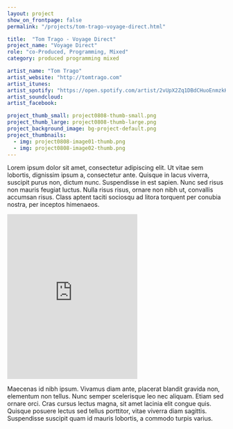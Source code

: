 ```yaml
---
layout: project
show_on_frontpage: false
permalink: "/projects/tom-trago-voyage-direct.html"

title:  "Tom Trago - Voyage Direct"
project_name: "Voyage Direct"
role: "co-Produced, Programming, Mixed"
category: produced programming mixed

artist_name: "Tom Trago"
artist_website: "http://tomtrago.com"
artist_itunes: 
artist_spotify: "https://open.spotify.com/artist/2vUpX2Zq1DBdCHuoEnmzkK"
artist_soundcloud:
artist_facebook:

project_thumb_small: project0808-thumb-small.png
project_thumb_large: project0808-thumb-large.png
project_background_image: bg-project-default.png
project_thumbnails:
  - img: project0808-image01-thumb.png
  - img: project0808-image02-thumb.png
---
```


Lorem ipsum dolor sit amet, consectetur adipiscing elit. Ut vitae sem lobortis, dignissim ipsum a, consectetur ante. Quisque in lacus viverra, suscipit purus non, dictum nunc. Suspendisse in est sapien. Nunc sed risus non mauris feugiat luctus. Nulla risus risus, ornare non nibh ut, convallis accumsan risus. Class aptent taciti sociosqu ad litora torquent per conubia nostra, per inceptos himenaeos.

<iframe src="https://open.spotify.com/embed/track/0POq8kwZ2kFlHILreRzvEp" width="300" height="380" frameborder="0" allowtransparency="true"></iframe>

Maecenas id nibh ipsum. Vivamus diam ante, placerat blandit gravida non, elementum non tellus. Nunc semper scelerisque leo nec aliquam. Etiam sed ornare orci. Cras cursus lectus magna, sit amet lacinia elit congue quis. Quisque posuere lectus sed tellus porttitor, vitae viverra diam sagittis. Suspendisse suscipit quam id mauris lobortis, a commodo turpis varius.

